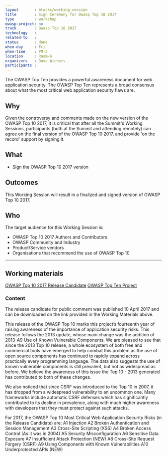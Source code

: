 ```yaml
---
layout       : blocks/working-session
title        : Sign Ceremony for Owasp Top 10 2017
type         : workshop
owasp-project: no
track        : Owasp Top 10 2017
technology   :
related-to   :
status       : done
when-day     : Fri
when-time    : PM-3
location     : Room-6
organizers   : Dave Wichers
participants :
---
```

The OWASP Top Ten provides a powerful awareness document for web application security. The OWASP Top Ten represents a broad consensus about what the most critical web application security flaws are.

## Why

Given the controversy and comments made on the new version of the OWASP Top 10 2017, it is critical that after all the
Summit's Working Sessions, participants (both at the Summit and attending remotely) can agree on the final version of the OWASP Top 10 2017, and provide 'on the record' support by signing it.

## What

 - Sign the OWASP Top 10 2017 version
 
## Outcomes

This Working Session will result in a finalized and signed version of OWASP Top 10 2017.

## Who

The target audience for this Working Session is:

 - OWASP Top 10 2017 Authors and Contributors
 - OWASP Community and Industry
 - Product/Service vendors
 - Organisations that recommend the use of OWASP Top 10

--- 

## Working materials

<a href="https://github.com/OWASP/Top10/raw/master/2017/OWASP%20Top%2010%20-%202017%20RC1-English.pdf">OWASP Top 10 2017 Release Candidate</a>
<a href="https://www.owasp.org/index.php/Category:OWASP_Top_Ten_Project#tab=OWASP_Top_10_for_2017_Release_Candidate">OWASP Top Ten Project</a>

### Content

The release candidate for public comment was published 10 April 2017 and can be downloaded on the link provided in the Working Materials above. 

This release of the OWASP Top 10 marks this project’s fourteenth year of raising awareness of the importance of application security risks. This release follows the 2013 update, whose main change was the addition of 2013-A9 Use of Known Vulnerable Components. We are pleased to see that since the 2013 Top 10 release, a whole ecosystem of both free and commercial tools have emerged to help combat this problem as the use of open source components has continued to rapidly expand across practically every programming language. The data also suggests the use of known vulnerable components is still prevalent, but not as widespread as before. We believe the awareness of this issue the Top 10 - 2013 generated has contributed to both of these changes.

We also noticed that since CSRF was introduced to the Top 10 in 2007, it has dropped from a widespread vulnerability to an uncommon one. Many frameworks include automatic CSRF defenses which has significantly contributed to its decline in prevalence, along with much higher awareness with developers that they must protect against such attacks.

For 2017, the OWASP Top 10 Most Critical Web Application Security Risks (in the Release Candidate) are:
A1 Injection
A2 Broken Authentication and Session Management
A3 Cross-Site Scripting (XSS)
A4 Broken Access Control (As it was in 2004)
A5 Security Misconfiguration
A6 Sensitive Data Exposure
A7 Insufficient Attack Protection (NEW)
A8 Cross-Site Request Forgery (CSRF)
A9 Using Components with Known Vulnerabilities
A10 Underprotected APIs (NEW)

